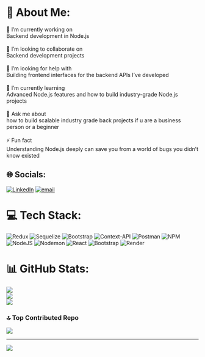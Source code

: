 # 💫 About Me:
🌌 I’m currently working on  <br>Backend development in Node.js<br><br>🤝 I’m looking to collaborate on  <br>Backend development projects<br><br>🤲 I’m looking for help with  <br>Building frontend interfaces for the backend APIs I’ve developed<br><br>🌱 I’m currently learning  <br>Advanced Node.js features and how to build industry-grade Node.js projects<br><br>💬 Ask me about  <br>how to build scalable industry grade back projects if u are a business person or a beginner<br><br>⚡ Fun fact  <br>Understanding Node.js deeply can save you from a world of bugs you didn’t know existed<br>


## 🌐 Socials:
[![LinkedIn](https://img.shields.io/badge/LinkedIn-%230077B5.svg?logo=linkedin&logoColor=white)](https://linkedin.com/in/vraj-gutam) [![email](https://img.shields.io/badge/Email-D14836?logo=gmail&logoColor=white)](mailto:gautamvraj1999@gmail.com) 

# 💻 Tech Stack:
![Redux](https://img.shields.io/badge/redux-%23593d88.svg?style=for-the-badge&logo=redux&logoColor=white) ![Sequelize](https://img.shields.io/badge/Sequelize-52B0E7?style=for-the-badge&logo=Sequelize&logoColor=white) ![Bootstrap](https://img.shields.io/badge/bootstrap-%238511FA.svg?style=for-the-badge&logo=bootstrap&logoColor=white) ![Context-API](https://img.shields.io/badge/Context--Api-000000?style=for-the-badge&logo=react) ![Postman](https://img.shields.io/badge/Postman-FF6C37?style=for-the-badge&logo=postman&logoColor=white) ![NPM](https://img.shields.io/badge/NPM-%23CB3837.svg?style=for-the-badge&logo=npm&logoColor=white) ![NodeJS](https://img.shields.io/badge/node.js-6DA55F?style=for-the-badge&logo=node.js&logoColor=white) ![Nodemon](https://img.shields.io/badge/NODEMON-%23323330.svg?style=for-the-badge&logo=nodemon&logoColor=%BBDEAD) ![React](https://img.shields.io/badge/react-%2320232a.svg?style=for-the-badge&logo=react&logoColor=%2361DAFB) ![Bootstrap](https://img.shields.io/badge/bootstrap-%238511FA.svg?style=for-the-badge&logo=bootstrap&logoColor=white) ![Render](https://img.shields.io/badge/Render-%46E3B7.svg?style=for-the-badge&logo=render&logoColor=white)
# 📊 GitHub Stats:
![](https://github-readme-stats.vercel.app/api?username=vrajgautam1&theme=dark&hide_border=false&include_all_commits=false&count_private=false)<br/>
![](https://nirzak-streak-stats.vercel.app/?user=vrajgautam1&theme=dark&hide_border=false)<br/>
![](https://github-readme-stats.vercel.app/api/top-langs/?username=vrajgautam1&theme=dark&hide_border=false&include_all_commits=false&count_private=false&layout=compact)

### 🔝 Top Contributed Repo
![](https://github-contributor-stats.vercel.app/api?username=vrajgautam1&limit=5&theme=dark&combine_all_yearly_contributions=true)

---
[![](https://visitcount.itsvg.in/api?id=vrajgautam1&icon=0&color=0)](https://visitcount.itsvg.in)

<!-- Proudly created with GPRM ( https://gprm.itsvg.in ) -->
